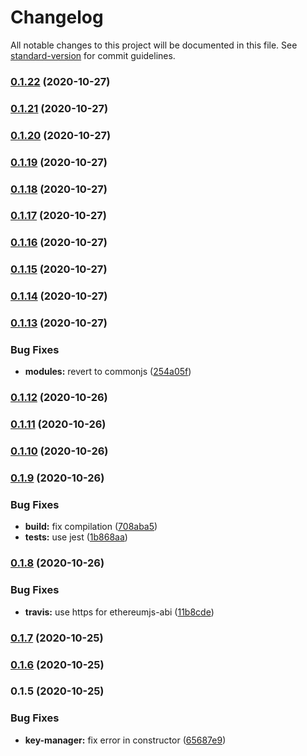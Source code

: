 # Changelog

All notable changes to this project will be documented in this file. See [standard-version](https://github.com/conventional-changelog/standard-version) for commit guidelines.

### [0.1.22](https://github.com/rryter/solidity-playground/compare/v0.1.21...v0.1.22) (2020-10-27)

### [0.1.21](https://github.com/rryter/solidity-playground/compare/v0.1.20...v0.1.21) (2020-10-27)

### [0.1.20](https://github.com/rryter/solidity-playground/compare/v0.1.19...v0.1.20) (2020-10-27)

### [0.1.19](https://github.com/rryter/solidity-playground/compare/v0.1.18...v0.1.19) (2020-10-27)

### [0.1.18](https://github.com/rryter/solidity-playground/compare/v0.1.17...v0.1.18) (2020-10-27)

### [0.1.17](https://github.com/rryter/solidity-playground/compare/v0.1.16...v0.1.17) (2020-10-27)

### [0.1.16](https://github.com/rryter/solidity-playground/compare/v0.1.15...v0.1.16) (2020-10-27)

### [0.1.15](https://github.com/rryter/solidity-playground/compare/v0.1.14...v0.1.15) (2020-10-27)

### [0.1.14](https://github.com/rryter/solidity-playground/compare/v0.1.13...v0.1.14) (2020-10-27)

### [0.1.13](https://github.com/rryter/solidity-playground/compare/v0.1.12...v0.1.13) (2020-10-27)


### Bug Fixes

* **modules:** revert to commonjs ([254a05f](https://github.com/rryter/solidity-playground/commit/254a05fba3e6ad0ff96a7c4d80ea9f9f81e0a510))

### [0.1.12](https://github.com/rryter/solidity-playground/compare/v0.1.11...v0.1.12) (2020-10-26)

### [0.1.11](https://github.com/rryter/solidity-playground/compare/v0.1.10...v0.1.11) (2020-10-26)

### [0.1.10](https://github.com/rryter/solidity-playground/compare/v0.1.9...v0.1.10) (2020-10-26)

### [0.1.9](https://github.com/rryter/solidity-playground/compare/v0.1.8...v0.1.9) (2020-10-26)


### Bug Fixes

* **build:** fix compilation ([708aba5](https://github.com/rryter/solidity-playground/commit/708aba5e614340fd9f5789356cb904d5ccd3da5e))
* **tests:** use jest ([1b868aa](https://github.com/rryter/solidity-playground/commit/1b868aa7d8b7d847c54adae07f46a881fde4fb2b))

### [0.1.8](https://github.com/rryter/solidity-playground/compare/v0.1.7...v0.1.8) (2020-10-26)


### Bug Fixes

* **travis:** use https for ethereumjs-abi ([11b8cde](https://github.com/rryter/solidity-playground/commit/11b8cdeeff7b236b128f2aac38db99f56c2101f3))

### [0.1.7](https://github.com/rryter/solidity-playground/compare/v0.1.6...v0.1.7) (2020-10-25)

### [0.1.6](https://github.com/rryter/solidity-playground/compare/v0.1.5...v0.1.6) (2020-10-25)

### 0.1.5 (2020-10-25)


### Bug Fixes

* **key-manager:** fix error in constructor ([65687e9](https://github.com/rryter/solidity-playground/commit/65687e90c15a4567d1d12de490b11f8c1ed69ecf))
